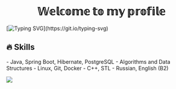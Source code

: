 <h1 align="center"> 𝕎𝕖𝕝𝕔𝕠𝕞𝕖 𝕥𝕠 𝕞𝕪 𝕡𝕣𝕠𝕗𝕚𝕝𝕖 </h1>

[![Typing SVG](https://readme-typing-svg.demolab.com/?font=Fira+Code&size=25&duration=5000&pause=500&width=600&height=100&color=F78627FF&lines=Hi+there!+I'am+Glad+to+see+you+here!;I+hope+you'll+appreciate+my+projects.;Enjoy!;)](https://git.io/typing-svg) 
<h2> 🔥 Skills </h2>
- Java, Spring Boot, Hibernate, PostgreSQL  
- Algorithms and Data Structures
- Linux, Git, Docker
- C++, STL
- Russian, English (B2)

![](https://komarev.com/ghpvc/?username=dcct0r&color=red)   
